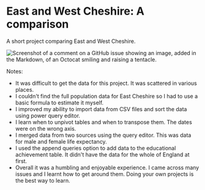 # East and West Cheshire: A comparison

A short project comparing East and West Cheshire.

![Screenshot of a comment on a GitHub issue showing an image, added in the Markdown, of an Octocat smiling and raising a tentacle.](../main/Screenshot%202025-09-15%20192144.jpg)

Notes:
  - It was difficult to get the data for this project. It was scattered in various places. 
  - I couldn't find the full population data for East Cheshire so I had to use a basic formula to estimate it myself.
  - I improved my ability to import data from CSV files and sort the data using power query editor.
  - I learn when to unpivot tables and when to transpose them. The dates were on the wrong axis.
  - I merged data from two sources using the query editor. This was data for male and female life expectancy.
  - I used the append queries option to add data to the educational achievement table. It didn't have the data for the whole of England at first.
  - Overall it was a humbling and enjoyable experience. I came across many issues and I learnt how to get around them. Doing your own projects is the best way to learn.
    
